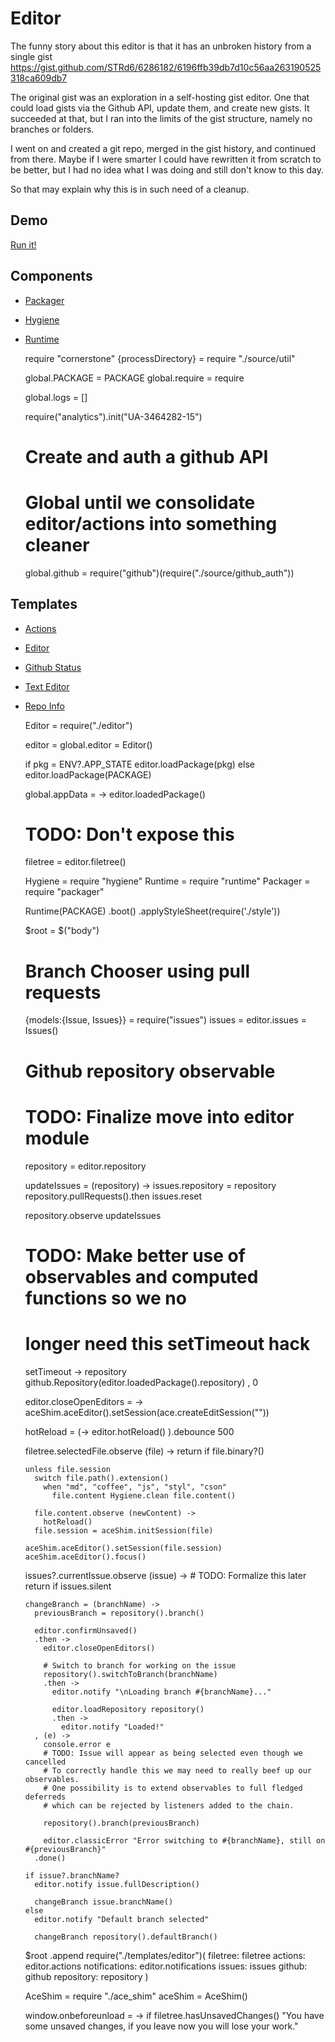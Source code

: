 Editor
======

The funny story about this editor is that it has an unbroken history from a
single gist https://gist.github.com/STRd6/6286182/6196ffb39db7d10c56aa263190525318ca609db7

The original gist was an exploration in a self-hosting gist editor. One that
could load gists via the Github API, update them, and create new gists. It
succeeded at that, but I ran into the limits of the gist structure, namely no
branches or folders.

I went on and created a git repo, merged in the gist history, and continued from
there. Maybe if I were smarter I could have rewritten it from scratch to be better,
but I had no idea what I was doing and still don't know to this day.

So that may explain why this is in such need of a cleanup.

Demo
----

[Run it!](/editor)

Components
----------

- [Packager](/packager/docs)
- [Hygiene](/hygiene/docs)
- [Runtime](/runtime/docs)

    require "cornerstone"
    {processDirectory} = require "./source/util"

    global.PACKAGE = PACKAGE
    global.require = require

    global.logs = []

    require("analytics").init("UA-3464282-15")

    # Create and auth a github API
    # Global until we consolidate editor/actions into something cleaner
    global.github = require("github")(require("./source/github_auth"))

Templates
---------

- [Actions](./templates/actions)
- [Editor](./templates/editor)
- [Github Status](./templates/github_status)
- [Text Editor](./templates/text_editor)
- [Repo Info](./templates/repo_info)

    Editor = require("./editor")

    editor = global.editor = Editor()

    if pkg = ENV?.APP_STATE
      editor.loadPackage(pkg)
    else
      editor.loadPackage(PACKAGE)

    global.appData = ->
      editor.loadedPackage()

    # TODO: Don't expose this
    filetree = editor.filetree()

    Hygiene = require "hygiene"
    Runtime = require "runtime"
    Packager = require "packager"

    Runtime(PACKAGE)
      .boot()
      .applyStyleSheet(require('./style'))

    $root = $("body")

    # Branch Chooser using pull requests
    {models:{Issue, Issues}} = require("issues")
    issues = editor.issues = Issues()

    # Github repository observable
    # TODO: Finalize move into editor module
    repository = editor.repository

    updateIssues = (repository) ->
      issues.repository = repository
      repository.pullRequests().then issues.reset

    repository.observe updateIssues

    # TODO: Make better use of observables and computed functions so we no
    # longer need this setTimeout hack
    setTimeout ->
      repository github.Repository(editor.loadedPackage().repository)
    , 0

    editor.closeOpenEditors = ->
      aceShim.aceEditor().setSession(ace.createEditSession(""))

    hotReload = (->
      editor.hotReload()
    ).debounce 500

    filetree.selectedFile.observe (file) ->
      return if file.binary?()

      unless file.session
        switch file.path().extension()
          when "md", "coffee", "js", "styl", "cson"
            file.content Hygiene.clean file.content()

        file.content.observe (newContent) ->
          hotReload()
        file.session = aceShim.initSession(file)

      aceShim.aceEditor().setSession(file.session)
      aceShim.aceEditor().focus()

    issues?.currentIssue.observe (issue) ->
      # TODO: Formalize this later
      return if issues.silent

      changeBranch = (branchName) ->
        previousBranch = repository().branch()

        editor.confirmUnsaved()
        .then ->
          editor.closeOpenEditors()

          # Switch to branch for working on the issue
          repository().switchToBranch(branchName)
          .then ->
            editor.notify "\nLoading branch #{branchName}..."

            editor.loadRepository repository()
            .then ->
              editor.notify "Loaded!"
        , (e) ->
          console.error e
          # TODO: Issue will appear as being selected even though we cancelled
          # To correctly handle this we may need to really beef up our observables.
          # One possibility is to extend observables to full fledged deferreds
          # which can be rejected by listeners added to the chain.

          repository().branch(previousBranch)

          editor.classicError "Error switching to #{branchName}, still on #{previousBranch}"
        .done()

      if issue?.branchName?
        editor.notify issue.fullDescription()

        changeBranch issue.branchName()
      else
        editor.notify "Default branch selected"

        changeBranch repository().defaultBranch()

    $root
      .append require("./templates/editor")(
        filetree: filetree
        actions: editor.actions
        notifications: editor.notifications
        issues: issues
        github: github
        repository: repository
      )

    AceShim = require "./ace_shim"
    aceShim = AceShim()

    window.onbeforeunload = ->
      if filetree.hasUnsavedChanges()
        "You have some unsaved changes, if you leave now you will lose your work."
